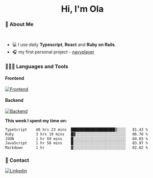 <h1 align="center">Hi, I'm Ola</h1>

### 💅 About Me

<br/>

- 💻 I use daily **Typescript**, **React** and **Ruby on Rails**.
- 🎧 my first personal project - [navyplayer](https://navyplayer.netlify.app/)

### 👩🏻‍💻 Languages and Tools

#### Frontend

[![Frontend](https://skillicons.dev/icons?i=react,nextjs,ts,js,html,css,scss,tailwind)](https://skillicons.dev)

#### Backend
[![Backend](https://skillicons.dev/icons?i=nodejs,express,nestjs,rails,graphql)](https://skillicons.dev)

**This week I spent my time on:**

<!--START_SECTION:waka-->

```txt
TypeScript    40 hrs 23 mins  ████████████████████▒░░░░   81.43 %
Ruby          3 hrs 19 mins   █▓░░░░░░░░░░░░░░░░░░░░░░░   06.70 %
JSON          1 hr 59 mins    █░░░░░░░░░░░░░░░░░░░░░░░░   04.03 %
JavaScript    1 hr 58 mins    █░░░░░░░░░░░░░░░░░░░░░░░░   03.97 %
Markdown      1 hr            ▓░░░░░░░░░░░░░░░░░░░░░░░░   02.02 %
```

<!--END_SECTION:waka-->

### 📨 Contact
  
[![Linkedin](https://skillicons.dev/icons?i=linkedin)](https://linkedin.com/in/aleksandra-kamińska)
